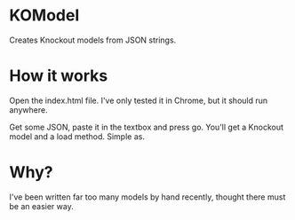 KOModel
=======

Creates Knockout models from JSON strings.

How it works
============

Open the index.html file. I've only tested it in Chrome, but it should run anywhere.

Get some JSON, paste it in the textbox and press go. You'll get a Knockout model and a load method. Simple as.

Why?
====

I've been written far too many models by hand recently, thought there must be an easier way.
